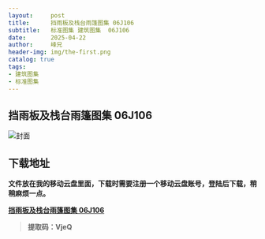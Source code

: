```yaml
---
layout:     post
title:      挡雨板及栈台雨篷图集 06J106
subtitle:   标准图集 建筑图集  06J106
date:       2025-04-22
author:     峰兄
header-img: img/the-first.png
catalog: true
tags:
- 建筑图集
- 标准图集
---
```

## 挡雨板及栈台雨篷图集 06J106
![封面](https://pic1.imgdb.cn/item/6806fa6858cb8da5c8bda81a.jpg)

## 下载地址 ##
**文件放在我的移动云盘里面，下载时需要注册一个移动云盘账号，登陆后下载，稍稍麻烦一点。**  
  
[**挡雨板及栈台雨篷图集 06J106**](https://caiyun.139.com/m/i?105CpUEOByXKs)

> **提取码：VjeQ**

